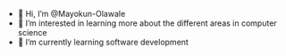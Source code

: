 - 👋 Hi, I’m @Mayokun-Olawale
- 👀 I’m interested in learning more about the different areas in computer science
- 🌱 I’m currently learning software development


<!---
Mayokun-Olawale/Mayokun-Olawale is a ✨ special ✨ repository because its `README.md` (this file) appears on your GitHub profile.
You can click the Preview link to take a look at your changes.
--->
